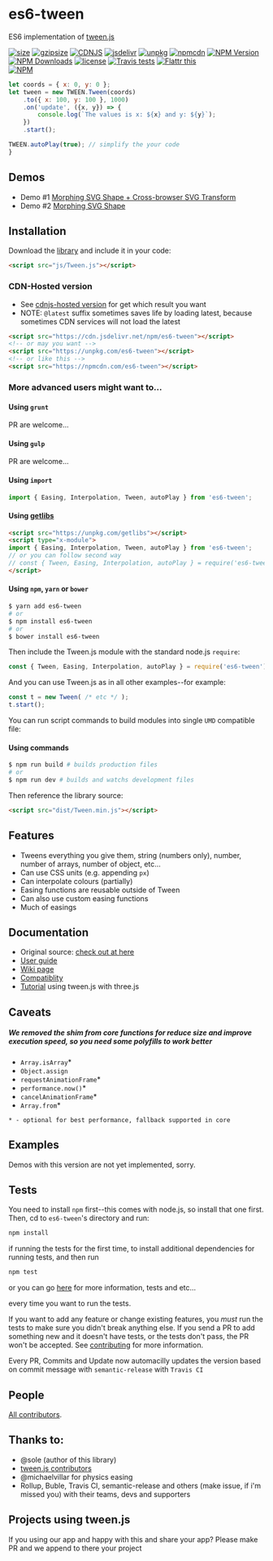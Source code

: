 # es6-tween

ES6 implementation of <a href="https://github.com/tweenjs/tween.js">tween.js</a>

[![size](http://img.badgesize.io/http://unpkg.com/es6-tween?cache=false)](http://unpkg.com/es6-tween)
[![gzipsize](http://img.badgesize.io/http://unpkg.com/es6-tween?compression=gzip&cache=false)](http://unpkg.com/es6-tween)
[![CDNJS](https://img.shields.io/cdnjs/v/es6-tween.svg)](https://cdnjs.com/libraries/es6-tween)
[![jsdelivr](https://img.shields.io/badge/cdn-jsdelivr-brightgreen.svg)](https://cdn.jsdelivr.net/npm/es6-tween)  [![unpkg](https://img.shields.io/badge/cdn-unpkg-brightgreen.svg)](https://unpkg.com/es6-tween)  [![npmcdn](https://img.shields.io/badge/cdn-npmcdn-brightgreen.svg)](https://npmcdn.com/es6-tween)
[![NPM Version][npm-image]][npm-url]
[![NPM Downloads][downloads-image]][downloads-url]
[![license](https://img.shields.io/github/license/tweenjs/es6-tween.svg)]()
[![Travis tests][travis-image]][travis-url]
[![Flattr this][flattr-image]][flattr-url]
<br/>
[![NPM](https://nodei.co/npm/es6-tween.png?downloads=true&stars=true)](https://nodei.co/npm/es6-tween/)

```javascript
let coords = { x: 0, y: 0 };
let tween = new TWEEN.Tween(coords)
	.to({ x: 100, y: 100 }, 1000)
	.on('update', ({x, y}) => {
		console.log(`The values is x: ${x} and y: ${y}`);
	})
	.start();

TWEEN.autoPlay(true); // simplify the your code
}
```


## Demos

* Demo #1 [Morphing SVG Shape + Cross-browser SVG Transform](https://codepen.io/dalisoft/pen/mMJmxX)
* Demo #2 [Morphing SVG Shape](https://codepen.io/dalisoft/pen/BdLydv)

## Installation

Download the [library](https://raw.githubusercontent.com/tweenjs/es6-tween/master/src/Tween.js) and include it in your code:

```html
<script src="js/Tween.js"></script>
```

### CDN-Hosted version

* See [cdnjs-hosted version](https://cdnjs.com/libraries/es6-tween) for get which result you want
* NOTE: `@latest` suffix sometimes saves life by loading latest, because sometimes CDN services will not load the latest

```html
<script src="https://cdn.jsdelivr.net/npm/es6-tween"></script>
<!-- or may you want -->
<script src="https://unpkg.com/es6-tween"></script>
<!-- or like this -->
<script src="https://npmcdn.com/es6-tween"></script>
```


### More advanced users might want to...

#### Using `grunt`

PR are welcome...

#### Using `gulp`

PR are welcome...

#### Using `import`

```javascript
import { Easing, Interpolation, Tween, autoPlay } from 'es6-tween';
```

#### Using [getlibs](https://github.com/activewidgets/getlibs)

```html
<script src="https://unpkg.com/getlibs"></script>
<script type="x-module">
import { Easing, Interpolation, Tween, autoPlay } from 'es6-tween';
// or you can follow second way
// const { Tween, Easing, Interpolation, autoPlay } = require('es6-tween');
</script>
```

#### Using `npm`, `yarn` or `bower`

```bash
$ yarn add es6-tween
# or
$ npm install es6-tween
# or
$ bower install es6-tween
```

Then include the Tween.js module with the standard node.js `require`:

```javascript
const { Tween, Easing, Interpolation, autoPlay } = require('es6-tween');
```

And you can use Tween.js as in all other examples--for example:

```javascript
const t = new Tween( /* etc */ );
t.start();
```

You can run script commands to build modules into single `UMD` compatible file:

#### Using commands

```bash
$ npm run build # builds production files
# or
$ npm run dev # builds and watchs development files
```

Then reference the library source:

```html
<script src="dist/Tween.min.js"></script>
```

## Features

* Tweens everything you give them, string (numbers only), number, number of arrays, number of object, etc...
* Can use CSS units (e.g. appending `px`)
* Can interpolate colours (partially)
* Easing functions are reusable outside of Tween
* Can also use custom easing functions
* Much of easings

## Documentation

* Original source: <a href="https://github.com/tweenjs/tween.js">check out at here</a>
* [User guide](./docs/user_guide.md)
* [Wiki page](https://github.com/tweenjs/es6-tween/wiki)
* [Compatiblity](./compatibility/comp_support.md)
* [Tutorial](http://learningthreejs.com/blog/2011/08/17/tweenjs-for-smooth-animation/)  using tween.js with three.js

## Caveats
##### We removed the shim from core functions for reduce size and improve execution speed, so you need some polyfills to work better

* `Array.isArray`*
* `Object.assign`
* `requestAnimationFrame`*
* `performance.now()`*
* `cancelAnimationFrame`*
* `Array.from`*

`* - optional for best performance, fallback supported in core`

## Examples

Demos with this version are not yet implemented, sorry.

## Tests

You need to install `npm` first--this comes with node.js, so install that one first. Then, cd to `es6-tween`'s directory and run:

```bash
npm install
```

if running the tests for the first time, to install additional dependencies for running tests, and then run

```bash
npm test
```

or you can go [here](https://travis-ci.org/tweenjs/es6-tween) for more information, tests and etc...

every time you want to run the tests.

If you want to add any feature or change existing features, you *must* run the tests to make sure you didn't break anything else. If you send a PR to add something new and it doesn't have tests, or the tests don't pass, the PR won't be accepted. See [contributing](CONTRIBUTING.md) for more information.

Every PR, Commits and Update now automacilly updates the version based on commit message with `semantic-release` with `Travis CI`

## People

[All contributors](http://github.com/tweenjs/tween.js/contributors).

## Thanks to: 
* @sole (author of this library)
* [tween.js contributors](https://github.com/tweenjs/tween.js/graphs/contributors)
* @michaelvillar for physics easing
* Rollup, Buble, Travis CI, semantic-release and others (make issue, if i'm missed you) with their teams, devs and supporters

## Projects using tween.js

If you using our app and happy with this and share your app? Please make PR and we append to there your project

[npm-image]: https://img.shields.io/npm/v/es6-tween.svg
[npm-url]: https://npmjs.org/package/es6-tween
[downloads-image]: https://img.shields.io/npm/dm/es6-tween.svg
[downloads-url]: https://npmjs.org/package/es6-tween
[travis-image]: https://travis-ci.org/tweenjs/es6-tween.svg?branch=master
[travis-url]: https://travis-ci.org/tweenjs/es6-tween
[flattr-image]: https://api.flattr.com/button/flattr-badge-large.png
[flattr-url]: https://flattr.com/submit/auto?fid=kxw7jx&url=https%3A%2F%2Fgithub.com%2Ftweenjs%2Fes6-tween
[cdnjs-image]: https://img.shields.io/cdnjs/v/es6-tween.svg
[cdnjs-url]: https://cdnjs.com/libraries/es6-tween
